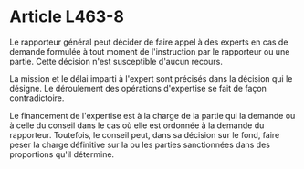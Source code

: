 # Article L463-8

Le rapporteur général peut décider de faire appel à des experts en cas de demande formulée à tout moment de l'instruction par le rapporteur ou une partie. Cette décision n'est susceptible d'aucun recours.

La mission et le délai imparti à l'expert sont précisés dans la décision qui le désigne. Le déroulement des opérations d'expertise se fait de façon contradictoire.

Le financement de l'expertise est à la charge de la partie qui la demande ou à celle du conseil dans le cas où elle est ordonnée à la demande du rapporteur. Toutefois, le conseil peut, dans sa décision sur le fond, faire peser la charge définitive sur la ou les parties sanctionnées dans des proportions qu'il détermine.
